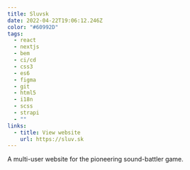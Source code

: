 ```yaml
---
title: Sluvsk
date: 2022-04-22T19:06:12.246Z
color: "#60992D"
tags:
  - react
  - nextjs
  - bem
  - ci/cd
  - css3
  - es6
  - figma
  - git
  - html5
  - i18n
  - scss
  - strapi
  - ""
links:
  - title: View website
    url: https://sluv.sk
---
```

A multi-user website for the pioneering sound-battler game.